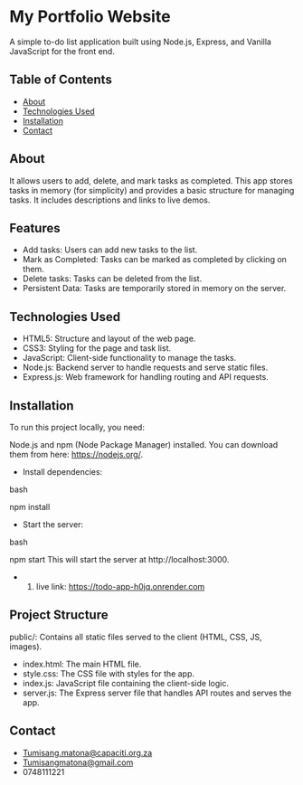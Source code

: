 # My Portfolio Website

A simple to-do list application built using Node.js, Express, and Vanilla JavaScript for the front end. 


## Table of Contents

- [About](#about)
- [Technologies Used](#technologies-used)
- [Installation](#installation)
- [Contact](#Contact)

## About

It allows users to add, delete, and mark tasks as completed. This app stores tasks in memory (for simplicity) and provides a basic structure for managing tasks. It includes descriptions and links to live demos.


## Features

- Add tasks: Users can add new tasks to the list.
- Mark as Completed: Tasks can be marked as completed by clicking on them.
- Delete tasks: Tasks can be deleted from the list.
- Persistent Data: Tasks are temporarily stored in memory on the server.

## Technologies Used

- HTML5: Structure and layout of the web page.
- CSS3: Styling for the page and task list.
- JavaScript: Client-side functionality to manage the tasks.
- Node.js: Backend server to handle requests and serve static files.
- Express.js: Web framework for handling routing and API requests.




## Installation

To run this project locally, you need:

Node.js and npm (Node Package Manager) installed. You can download them from here: https://nodejs.org/.

- Install dependencies:

bash

npm install

- Start the server:

bash

npm start
This will start the server at http://localhost:3000.

- 1. live link: https://todo-app-h0jq.onrender.com

## Project Structure 

public/: Contains all static files served to the client (HTML, CSS, JS, images).
- index.html: The main HTML file.
- style.css: The CSS file with styles for the app.
- index.js: JavaScript file containing the client-side logic.
- server.js: The Express server file that handles API routes and serves the app.

## Contact
- Tumisang.matona@capaciti.org.za
- Tumisangmatona@gmail.com
- 0748111221
